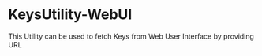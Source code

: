 # KeysUtility-WebUI
This Utility can be used to fetch Keys from Web User Interface by providing URL

